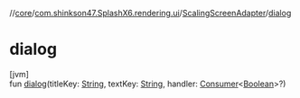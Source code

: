 //[core](../../../index.md)/[com.shinkson47.SplashX6.rendering.ui](../index.md)/[ScalingScreenAdapter](index.md)/[dialog](dialog.md)

# dialog

[jvm]\
fun [dialog](dialog.md)(titleKey: [String](https://kotlinlang.org/api/latest/jvm/stdlib/kotlin/-string/index.html), textKey: [String](https://kotlinlang.org/api/latest/jvm/stdlib/kotlin/-string/index.html), handler: [Consumer](https://docs.oracle.com/javase/8/docs/api/java/util/function/Consumer.html)&lt;[Boolean](https://kotlinlang.org/api/latest/jvm/stdlib/kotlin/-boolean/index.html)&gt;?)
